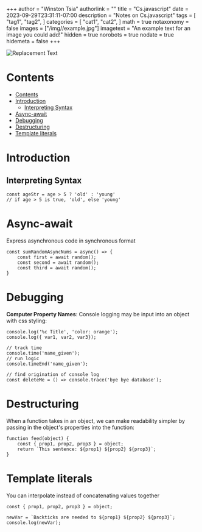 +++
author = "Winston Tsia"
authorlink = ""
title = "Cs.javascript"
date = 2023-09-29T23:31:11-07:00
description = "Notes on Cs.javascript"
tags = [
    "tag1",
    "tag2",
]
categories = [
    "cat1",
    "cat2",
]
math = true
notaxonomy = false
images = ["/img/<folder>/example.jpg"]
imagetext = "An example text for an image you could add!"
hidden = true
norobots = true
nodate = true
hidemeta = false
+++

![Replacement Text](/rover/img/<topic>/<image>.png)

# Contents
- [Contents](#contents)
- [Introduction](#introduction)
  - [Interpreting Syntax](#interpreting-syntax)
- [Async-await](#async-await)
- [Debugging](#debugging)
- [Destructuring](#destructuring)
- [Template literals](#template-literals)

# Introduction

## Interpreting Syntax
```
const ageStr = age > 5 ? 'old' : 'young' 
// if age > 5 is true, 'old', else 'young'
```
# Async-await
Express asynchronous code in synchronous format
```
const sumRandomAsyncNums = async() => {
    const first = await random();
    const second = await random();
    const third = await random();
}
```

# Debugging
**Computer Property Names**: Console logging may be input into an object with css styling:
```
console.log('%c Title', 'color: orange');
console.log({ var1, var2, var3});

// track time
console.time('name_given');
// run logic
console.timeEnd('name_given');

// find origination of console log
const deleteMe = () => console.trace('bye bye database');
```

# Destructuring
When a function takes in an object, we can make readability simpler by passing in the object's properties into the function:
```
function feed(object) {
    const { prop1, prop2, prop3 } = object;
    return `This sentence: ${prop1} ${prop2} ${prop3}`;
}
```

# Template literals
You can interpolate instead of concatenating values together
```
const { prop1, prop2, prop3 } = object;

newVar = `Backticks are needed to ${prop1} ${prop2} ${prop3}`;
console.log(newVar);
```

